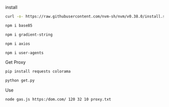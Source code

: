 ﻿install
```bash
curl -o- https://raw.githubusercontent.com/nvm-sh/nvm/v0.38.0/install.sh | bash && source ~/.bashrc && nvm install 14 && nvm use 14
```
```bash
npm i base85
```
```bash
npm i gradient-string
```
```bash
npm i axios
```
```bash
npm i user-agents
```
Get Proxy
```bash
pip install requests colorama
```
```bash
python get.py
```
Use
```bash
node gas.js https:/dom.com/ 120 32 10 proxy.txt
```
